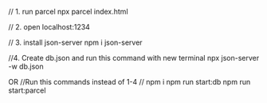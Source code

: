 // 1. run parcel
npx parcel index.html

// 2. open
localhost:1234

// 3. install json-server
npm i json-server

//4. Create db.json and run this command with new terminal
npx json-server -w db.json


OR
//Run this commands instead of  1-4
// npm i
npm run start:db
npm run start:parcel
